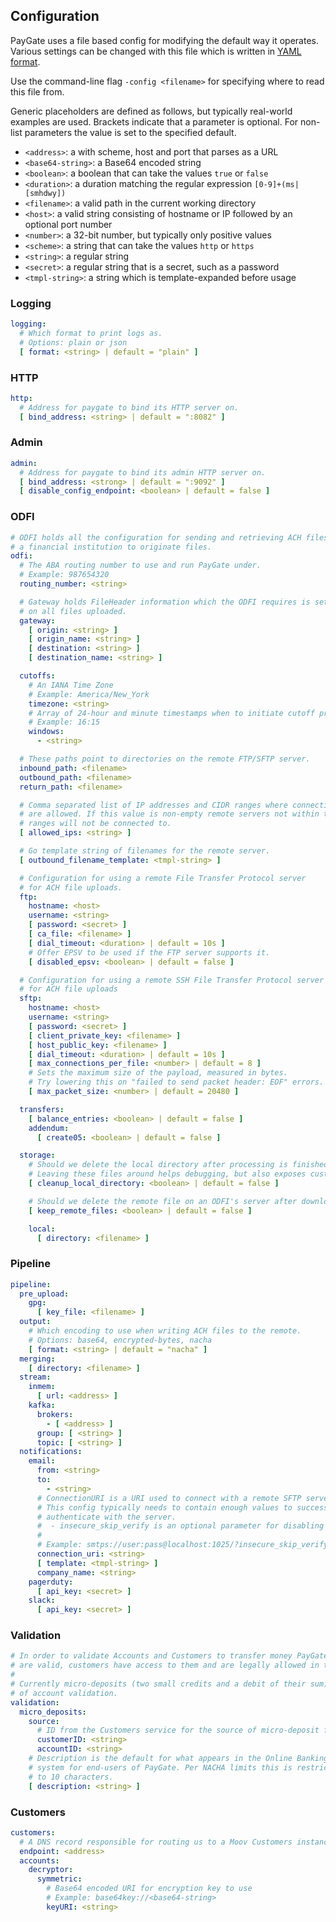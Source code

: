 ## Configuration

PayGate uses a file based config for modifying the default way it operates. Various settings can be changed with this file which is written in [YAML format](https://en.wikipedia.org/wiki/YAML).

Use the command-line flag `-config <filename>` for specifying where to read this file from.

Generic placeholders are defined as follows, but typically real-world examples are used. Brackets indicate that a parameter is optional. For non-list parameters the value is set to the specified default.

* `<address>`: a with scheme, host and port that parses as a URL
* `<base64-string>`: a Base64 encoded string
* `<boolean>`: a boolean that can take the values `true` or `false`
* `<duration>`: a duration matching the regular expression `[0-9]+(ms|[smhdwy])`
* `<filename>`: a valid path in the current working directory
* `<host>`: a valid string consisting of hostname or IP followed by an optional port number
* `<number>`: a 32-bit number, but typically only positive values
* `<scheme>`: a string that can take the values `http` or `https`
* `<string>`: a regular string
* `<secret>`: a regular string that is a secret, such as a password
* `<tmpl-string>`: a string which is template-expanded before usage

### Logging

```yaml
logging:
  # Which format to print logs as.
  # Options: plain or json
  [ format: <string> | default = "plain" ]
```

### HTTP

```yaml
http:
  # Address for paygate to bind its HTTP server on.
  [ bind_address: <string> | default = ":8082" ]
```

### Admin

```yaml
admin:
  # Address for paygate to bind its admin HTTP server on.
  [ bind_address: <strong> | default = ":9092" ]
  [ disable_config_endpoint: <boolean> | default = false ]
```

### ODFI

```yaml
# ODFI holds all the configuration for sending and retrieving ACH files with
# a financial institution to originate files.
odfi:
  # The ABA routing number to use and run PayGate under.
  # Example: 987654320
  routing_number: <string>

  # Gateway holds FileHeader information which the ODFI requires is set
  # on all files uploaded.
  gateway:
    [ origin: <string> ]
    [ origin_name: <string> ]
    [ destination: <string> ]
    [ destination_name: <string> ]

  cutoffs:
    # An IANA Time Zone
    # Example: America/New_York
    timezone: <string>
    # Array of 24-hour and minute timestamps when to initiate cutoff processing.
    # Example: 16:15
    windows:
      - <string>

  # These paths point to directories on the remote FTP/SFTP server.
  inbound_path: <filename>
  outbound_path: <filename>
  return_path: <filename>

  # Comma separated list of IP addresses and CIDR ranges where connections
  # are allowed. If this value is non-empty remote servers not within these
  # ranges will not be connected to.
  [ allowed_ips: <string> ]

  # Go template string of filenames for the remote server.
  [ outbound_filename_template: <tmpl-string> ]

  # Configuration for using a remote File Transfer Protocol server
  # for ACH file uploads.
  ftp:
    hostname: <host>
    username: <string>
    [ password: <secret> ]
    [ ca_file: <filename> ]
    [ dial_timeout: <duration> | default = 10s ]
    # Offer EPSV to be used if the FTP server supports it.
    [ disabled_epsv: <boolean> | default = false ]

  # Configuration for using a remote SSH File Transfer Protocol server
  # for ACH file uploads
  sftp:
    hostname: <host>
    username: <string>
    [ password: <secret> ]
    [ client_private_key: <filename> ]
    [ host_public_key: <filename> ]
    [ dial_timeout: <duration> | default = 10s ]
    [ max_connections_per_file: <number> | default = 8 ]
    # Sets the maximum size of the payload, measured in bytes.
    # Try lowering this on "failed to send packet header: EOF" errors.
    [ max_packet_size: <number> | default = 20480 ]

  transfers:
    [ balance_entries: <boolean> | default = false ]
    addendum:
      [ create05: <boolean> | default = false ]

  storage:
    # Should we delete the local directory after processing is finished.
    # Leaving these files around helps debugging, but also exposes customer information.
    [ cleanup_local_directory: <boolean> | default = false ]

    # Should we delete the remote file on an ODFI's server after downloading and processing of each file.
    [ keep_remote_files: <boolean> | default = false ]

    local:
      [ directory: <filename> ]
```

### Pipeline

```yaml
pipeline:
  pre_upload:
    gpg:
      [ key_file: <filename> ]
  output:
    # Which encoding to use when writing ACH files to the remote.
    # Options: base64, encrypted-bytes, nacha
    [ format: <string> | default = "nacha" ]
  merging:
    [ directory: <filename> ]
  stream:
    inmem:
      [ url: <address> ]
    kafka:
      brokers:
        - [ <address> ]
      group: [ <string> ]
      topic: [ <string> ]
  notifications:
    email:
      from: <string>
      to:
        - <string>
      # ConnectionURI is a URI used to connect with a remote SFTP server.
      # This config typically needs to contain enough values to successfully
      # authenticate with the server.
      #  - insecure_skip_verify is an optional parameter for disabling certificate verification
      #
      # Example: smtps://user:pass@localhost:1025/?insecure_skip_verify=true
      connection_uri: <string>
      [ template: <tmpl-string> ]
	  company_name: <string>
    pagerduty:
      [ api_key: <secret> ]
    slack:
      [ api_key: <secret> ]
```

### Validation

```yaml
# In order to validate Accounts and Customers to transfer money PayGate must ensure the accounts
# are valid, customers have access to them and are legally allowed in the US to transfer funds.
#
# Currently micro-deposits (two small credits and a debit of their sum) is the only allowed method
# of account validation.
validation:
  micro_deposits:
    source:
      # ID from the Customers service for the source of micro-deposit funds
      customerID: <string>
      accountID: <string>
    # Description is the default for what appears in the Online Banking
	# system for end-users of PayGate. Per NACHA limits this is restricted
	# to 10 characters.
    [ description: <string> ]
```

### Customers

```yaml
customers:
  # A DNS record responsible for routing us to a Moov Customers instance.
  endpoint: <address>
  accounts:
    decryptor:
      symmetric:
        # Base64 encoded URI for encryption key to use
        # Example: base64key://<base64-string>
        keyURI: <string>
```
